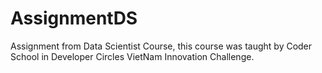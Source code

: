# AssignmentDS

Assignment from Data Scientist Course, this course was taught by Coder School in Developer Circles VietNam Innovation Challenge.
